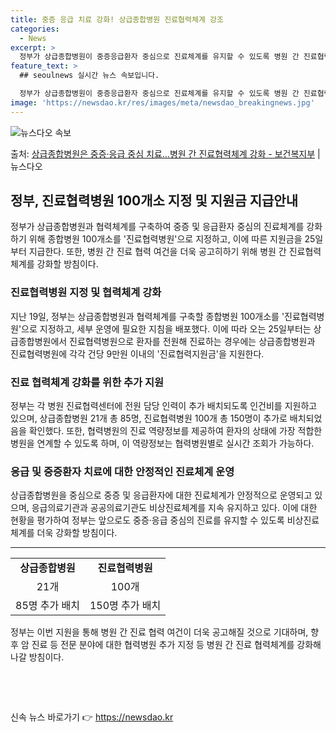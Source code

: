 ```yaml
---
title: 중증 응급 치료 강화! 상급종합병원 진료협력체계 강조
categories:
  - News
excerpt: >
  정부가 상급종합병원이 중증응급환자 중심으로 진료체계를 유지할 수 있도록 병원 간 진료협력체계를 강화한다. 이…
feature_text: >
  ## seoulnews 실시간 뉴스 속보입니다.

  정부가 상급종합병원이 중증응급환자 중심으로 진료체계를 유지할 수 있도록 병원 간 진료협력체계를 강화한다. 이…
image: 'https://newsdao.kr/res/images/meta/newsdao_breakingnews.jpg'
---
```


![뉴스다오 속보](https://newsdao.kr/res/images/meta/newsdao_breakingnews.jpg)

<p>출처: <a href="https://newsdao.kr/3406" rel="dofollow">상급종합병원은 중증·응급 중심 치료…병원 간 진료협력체계 강화 - 보건복지부</a> | 뉴스다오</p>

<h2 data-ke-size="size26">정부, 진료협력병원 100개소 지정 및 지원금 지급안내</h2>
<p data-ke-size="size16">정부가 상급종합병원과 협력체계를 구축하여 중증 및 응급환자 중심의 진료체계를 강화하기 위해 종합병원 100개소를 '진료협력병원'으로 지정하고, 이에 따른 지원금을 25일부터 지급한다. 또한, 병원 간 진료 협력 여건을 더욱 공고히하기 위해 병원 간 진료협력체계를 강화할 방침이다.</p>

<h3 data-ke-size="size24">진료협력병원 지정 및 협력체계 강화</h3>
<p data-ke-size="size16">지난 19일, 정부는 상급종합병원과 협력체계를 구축할 종합병원 100개소를 '진료협력병원'으로 지정하고, 세부 운영에 필요한 지침을 배포했다. 이에 따라 오는 25일부터는 상급종합병원에서 진료협력병원으로 환자를 전원해 진료하는 경우에는 상급종합병원과 진료협력병원에 각각 건당 9만원 이내의 '진료협력지원금'을 지원한다.</p>

<h3 data-ke-size="size24">진료 협력체계 강화를 위한 추가 지원</h3>
<p data-ke-size="size16">정부는 각 병원 진료협력센터에 전원 담당 인력이 추가 배치되도록 인건비를 지원하고 있으며, 상급종합병원 21개 총 85명, 진료협력병원 100개 총 150명이 추가로 배치되었음을 확인했다. 또한, 협력병원의 진료 역량정보를 제공하여 환자의 상태에 가장 적합한 병원을 연계할 수 있도록 하며, 이 역량정보는 협력병원별로 실시간 조회가 가능하다.</p>

<h3 data-ke-size="size24">응급 및 중증환자 치료에 대한 안정적인 진료체계 운영</h3>
<p data-ke-size="size16">상급종합병원을 중심으로 중증 및 응급환자에 대한 진료체계가 안정적으로 운영되고 있으며, 응급의료기관과 공공의료기관도 비상진료체계를 지속 유지하고 있다. 이에 대한 현황을 평가하여 정부는 앞으로도 중증·응급 중심의 진료를 유지할 수 있도록 비상진료체계를 더욱 강화할 방침이다.</p>

<hr>

<table>
  <tr>
    <td style="text-align: center; height: 17px;"><b>상급종합병원</b></td>
    <td style="text-align: center; height: 17px;"><b>진료협력병원</b></td>
  </tr>
  <tr>
    <td style="text-align: center; height: 17px;">21개</td>
    <td style="text-align: center; height: 17px;">100개</td>
  </tr>
  <tr>
    <td style="text-align: center; height: 17px;">85명 추가 배치</td>
    <td style="text-align: center; height: 17px;">150명 추가 배치</td>
  </tr>
</table>

<p data-ke-size="size16">정부는 이번 지원을 통해 병원 간 진료 협력 여건이 더욱 공고해질 것으로 기대하며, 향후 암 진료 등 전문 분야에 대한 협력병원 추가 지정 등 병원 간 진료 협력체계를 강화해 나갈 방침이다.</p>

<p data-ke-size="size16">&nbsp;</p>

<p data-ke-size="size16">&nbsp;</p> 

신속 뉴스 바로가기 👉 <a href="https://newsdao.kr" rel="dofollow">https://newsdao.kr</a>


